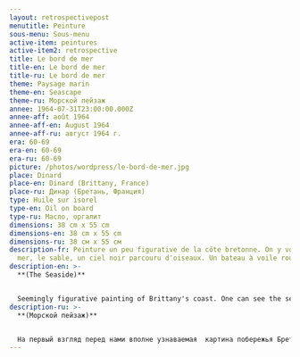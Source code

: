 ```yaml
---
layout: retrospectivepost
menutitle: Peinture
sous-menu: Sous-menu
active-item: peintures
active-item2: retrospective
title: Le bord de mer
title-en: Le bord de mer
title-ru: Le bord de mer
theme: Paysage marin
theme-en: Seascape
theme-ru: Морской пейзаж
annee: 1964-07-31T23:00:00.000Z
annee-aff: août 1964
annee-aff-en: August 1964
annee-aff-ru: август 1964 г.
era: 60-69
era-en: 60-69
era-ru: 60-69
picture: /photos/wordpress/le-bord-de-mer.jpg
place: Dinard
place-en: Dinard (Brittany, France)
place-ru: Динар (Бретань, Франция)
type: Huile sur isorel
type-en: Oil on board
type-ru: Масло, оргалит
dimensions: 38 cm x 55 cm
dimensions-en: 38 cm x 55 cm
dimensions-ru: 38 см x 55 см
description-fr: Peinture un peu figurative de la côte bretonne. On y voit la
  mer, le sable, un ciel noir parcouru d'oiseaux. Un bateau à voile rouge ?
description-en: >-
  **(The Seaside)**


  Seemingly figurative painting of Brittany's coast. One can see the sea, the sand, a black sky with birds. A red sail boat?
description-ru: >-
  **(Морской пейзаж)**


  На первый взгляд перед нами вполне узнаваемая  картина побережья Бретани.  Море, песок, черное небо с птицами. Красный парусник?
---
```

